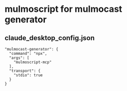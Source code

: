 # mulmoscript for mulmocast generator

## claude_desktop_config.json

```
"mulmocast-generator": {
  "command": "npx",
  "args": [
    "mulmoscript-mcp"
  ],
  "transport": {
    "stdio": true
  }
}
```